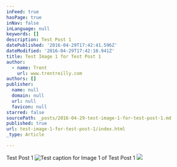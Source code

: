 ```yaml
---
inFeed: true
hasPage: true
inNav: false
inLanguage: null
keywords: []
description: Test Post 1
datePublished: '2016-04-29T17:42:41.596Z'
dateModified: '2016-04-29T17:42:10.941Z'
title: Test Image 1 for Test Post 1
author:
  - name: Trent
    url: www.trentreilly.com
authors: []
publisher:
  name: null
  domain: null
  url: null
  favicon: null
starred: false
sourcePath: _posts/2016-04-29-test-image-1-for-test-post-1.md
published: true
url: test-image-1-for-test-post-1/index.html
_type: Article

---
```

Test Post 1
![Test caption for Image 1 of Test Post 1](https://s3-us-west-2.amazonaws.com/the-grid-img/p/9b55c86830b62c21069f62bd08bb7ab02191f0b6.jpg)
![](https://the-grid-user-content.s3-us-west-2.amazonaws.com/9d3229b4-2362-4b93-be1a-258f7e409f98.jpg)
